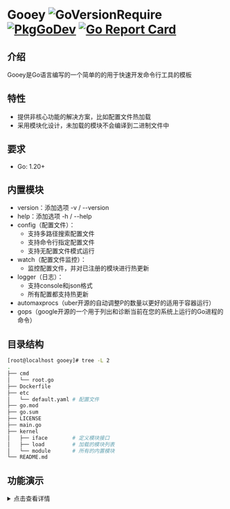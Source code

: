 # Gooey ![GoVersionRequire](https://img.shields.io/badge/go%20require-1.20+-blue) [![PkgGoDev](https://pkg.go.dev/badge/github.com/vvfock3r/gooey)](https://pkg.go.dev/github.com/vvfock3r/gooey) [![Go Report Card](https://goreportcard.com/badge/github.com/vvfock3r/gooey)](https://goreportcard.com/report/github.com/vvfock3r/gooey)

## 介绍

Gooey是Go语言编写的一个简单的的用于快速开发命令行工具的模板

## 特性

* 提供非核心功能的解决方案，比如配置文件热加载
* 采用模块化设计，未加载的模块不会编译到二进制文件中

## 要求

* Go: 1.20+

## 内置模块

* version：添加选项 -v / --version
* help：添加选项 -h / --help
* config（配置文件）：
  * 支持多路径搜索配置文件
  * 支持命令行指定配置文件
  * 支持无配置文件模式运行
* watch（配置文件监控）：
  * 监控配置文件，并对已注册的模块进行热更新
* logger（日志）：
  * 支持console和json格式
  * 所有配置都支持热更新
* automaxprocs（uber开源的自动调整P的数量以更好的适用于容器运行）
* gops（google开源的一个用于列出和诊断当前在您的系统上运行的Go进程的命令）

## 目录结构

```bash
[root@localhost gooey]# tree -L 2
.
├── cmd
│   └── root.go
├── Dockerfile
├── etc
│   └── default.yaml # 配置文件
├── go.mod
├── go.sum
├── LICENSE
├── main.go
├── kernel
│   ├── iface        # 定义模块接口
│   ├── load         # 加载的模块列表
│   └── module       # 所有的内置模块
└── README.md
```

## 功能演示

<details>
    <summary>点击查看详情</summary>
    <p>

```bash
$ go run .# 1、克隆代码
$ git clone https://github.com/vvfock3r/gooey.git
$ cd gooey
$ go mod tidy

# 2、设置Git Hooks(可选)
# 在每次提交前会执行.githooks目录下的钩子脚本，比如
$ git config core.hooksPath .githooks
$ git add * && git commit -m "git hooks test"
pre-commit
    RUN go mod tidy
    RUN gofmt -w -r "interface{} -> any" .
    RUN go vet .
[main 931a3e8] update
 1 file changed, 39 insertions(+), 232 deletions(-)
 rewrite README.md (94%)
 
# 3、根据实际情况修改要加载的模块
# load/modules.go
package load

import (
	"github.com/vvfock3r/gooey/module/iface"
	"github.com/vvfock3r/gooey/module/item/config"
	"github.com/vvfock3r/gooey/module/item/help"
	"github.com/vvfock3r/gooey/module/item/logger"
	"github.com/vvfock3r/gooey/module/item/maxprocs"
	"github.com/vvfock3r/gooey/module/item/mysql"
	"github.com/vvfock3r/gooey/module/item/version"
	"github.com/vvfock3r/gooey/module/item/watch"
)

// ModuleList 包含所有内置模块的列表
var ModuleList = []iface.Module{
	// 默认静默的模块
	// &gops.Agent{},

	// 独立的模块放在最上面
	&version.Version{},
	&help.Help{HiddenHelpCommand: true},

	// 配置文件相关的模块
	&config.Config{
		Name:      "etc/default",
		Exts:      []string{"yaml"},
		Path:      []string{".", "$HOME", "/etc"},
		MustExist: false,
	},
	&watch.Watch{List: []iface.Module{
		&logger.Logger{AddCaller: true},
	}},

	// 依赖于配置文件的模块放到下面
	&logger.Logger{AddCaller: true},
	&maxprocs.AutoMaxProcs{},
	&mysql.MySQL{
		AllowedCommands: []string{"gooey"},
	},
}

# 4、测试：动态修改日志配置
$ go run .              # 运行
$ vim etc/default.yaml  # 修改log.level为error

{"level":"info","time":"2023-03-26 19:37:46","caller":"cmd/root.go:37","message":"2023-03-26 19:37:46"}
{"level":"warn","time":"2023-03-26 19:37:46","caller":"cmd/root.go:38","message":"2023-03-26 19:37:46"}
{"level":"error","time":"2023-03-26 19:37:46","caller":"cmd/root.go:39","message":"2023-03-26 19:37:46"}

{"level":"warn","time":"2023-03-26 19:37:46","caller":"watch/watch.go:48","message":"config update trigger","operation":"write","filename":"/root/gooey/etc/default.yaml"}
{"level":"error","time":"2023-03-26 19:37:47","caller":"cmd/root.go:39","message":"2023-03-26 19:37:47"}

{"level":"error","time":"2023-03-26 19:37:48","caller":"cmd/root.go:39","message":"2023-03-26 19:37:48"}

{"level":"error","time":"2023-03-26 19:37:49","caller":"cmd/root.go:39","message":"2023-03-26 19:37:49"}
```

</p>
</details>

